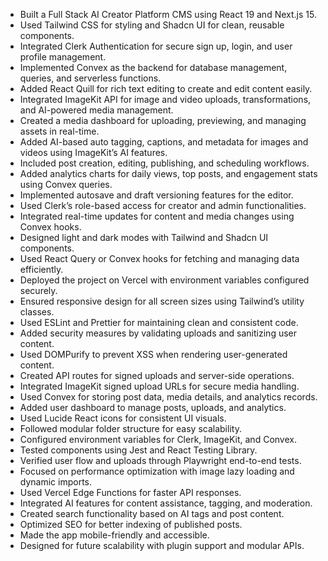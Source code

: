 * Built a Full Stack AI Creator Platform CMS using React 19 and Next.js 15.
* Used Tailwind CSS for styling and Shadcn UI for clean, reusable components.
* Integrated Clerk Authentication for secure sign up, login, and user profile management.
* Implemented Convex as the backend for database management, queries, and serverless functions.
* Added React Quill for rich text editing to create and edit content easily.
* Integrated ImageKit API for image and video uploads, transformations, and AI-powered media management.
* Created a media dashboard for uploading, previewing, and managing assets in real-time.
* Added AI-based auto tagging, captions, and metadata for images and videos using ImageKit’s AI features.
* Included post creation, editing, publishing, and scheduling workflows.
* Added analytics charts for daily views, top posts, and engagement stats using Convex queries.
* Implemented autosave and draft versioning features for the editor.
* Used Clerk’s role-based access for creator and admin functionalities.
* Integrated real-time updates for content and media changes using Convex hooks.
* Designed light and dark modes with Tailwind and Shadcn UI components.
* Used React Query or Convex hooks for fetching and managing data efficiently.
* Deployed the project on Vercel with environment variables configured securely.
* Ensured responsive design for all screen sizes using Tailwind’s utility classes.
* Used ESLint and Prettier for maintaining clean and consistent code.
* Added security measures by validating uploads and sanitizing user content.
* Used DOMPurify to prevent XSS when rendering user-generated content.
* Created API routes for signed uploads and server-side operations.
* Integrated ImageKit signed upload URLs for secure media handling.
* Used Convex for storing post data, media details, and analytics records.
* Added user dashboard to manage posts, uploads, and analytics.
* Used Lucide React icons for consistent UI visuals.
* Followed modular folder structure for easy scalability.
* Configured environment variables for Clerk, ImageKit, and Convex.
* Tested components using Jest and React Testing Library.
* Verified user flow and uploads through Playwright end-to-end tests.
* Focused on performance optimization with image lazy loading and dynamic imports.
* Used Vercel Edge Functions for faster API responses.
* Integrated AI features for content assistance, tagging, and moderation.
* Created search functionality based on AI tags and post content.
* Optimized SEO for better indexing of published posts.
* Made the app mobile-friendly and accessible.
* Designed for future scalability with plugin support and modular APIs.
